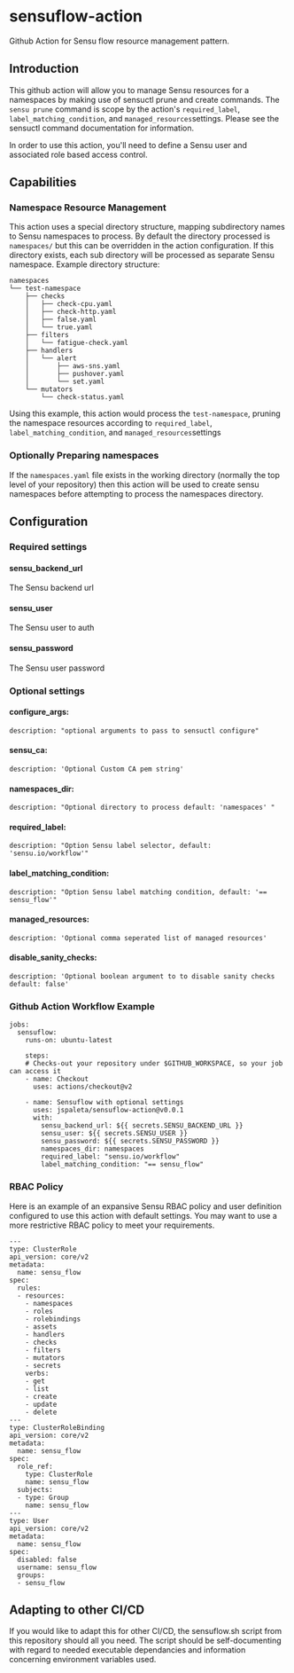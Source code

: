 # sensuflow-action
Github Action for Sensu flow resource management pattern.

## Introduction
This github action will allow you to manage Sensu resources for a namespaces by making use of sensuctl prune and create commands. The `sensu prune` command is scope by the action's `required_label`, `label_matching_condition`, and `managed_resources`settings. Please see the sensuctl command documentation for information.

In order to use this action, you'll need to define a Sensu user and associated role based access control.

## Capabilities

### Namespace Resource Management
This action uses a special directory structure, mapping subdirectory names to Sensu namespaces to process. By default the directory processed is `namespaces/`  but this can be overridden in the action configuration. If this directory exists, each sub directory will be processed as separate Sensu namespace. Example directory structure:
```
namespaces
└── test-namespace
    ├── checks
    │   ├── check-cpu.yaml
    │   ├── check-http.yaml
    │   ├── false.yaml
    │   └── true.yaml
    ├── filters
    │   └── fatigue-check.yaml
    ├── handlers
    │   └── alert
    │       ├── aws-sns.yaml
    │       ├── pushover.yaml
    │       └── set.yaml
    └── mutators
        └── check-status.yaml
```

Using this example, this action would process the `test-namespace`, pruning the namespace resources according to `required_label`, `label_matching_condition`,  and `managed_resources`settings

### Optionally Preparing namespaces
If the `namespaces.yaml` file exists in the working directory (normally the top level of your repository) then this action will be used to create sensu namespaces before attempting to process the namespaces directory.

## Configuration
### Required settings
#### sensu_backend_url 
  The Sensu backend url
#### sensu_user 
  The Sensu user to auth 
#### sensu_password
  The Sensu user password

### Optional settings
####  configure_args:
    description: "optional arguments to pass to sensuctl configure"
####  sensu_ca:
    description: 'Optional Custom CA pem string'
####  namespaces_dir:
    description: "Optional directory to process default: 'namespaces' "
####  required_label:
    description: "Option Sensu label selector, default: 'sensu.io/workflow'"
####  label_matching_condition:
    description: "Option Sensu label matching condition, default: '== sensu_flow'"
####  managed_resources:
    description: 'Optional comma seperated list of managed resources'
####  disable_sanity_checks:
    description: 'Optional boolean argument to to disable sanity checks  default: false'    

### Github Action Workflow Example
```
jobs:
  sensuflow:
    runs-on: ubuntu-latest

    steps:
    # Checks-out your repository under $GITHUB_WORKSPACE, so your job can access it
    - name: Checkout
      uses: actions/checkout@v2

    - name: Sensuflow with optional settings
      uses: jspaleta/sensuflow-action@v0.0.1
      with:
        sensu_backend_url: ${{ secrets.SENSU_BACKEND_URL }}
        sensu_user: ${{ secrets.SENSU_USER }}
        sensu_password: ${{ secrets.SENSU_PASSWORD }} 
        namespaces_dir: namespaces
        required_label: "sensu.io/workflow"
        label_matching_condition: "== sensu_flow"

```
### RBAC Policy
Here is an example of an expansive Sensu RBAC policy and user definition  configured to use this action with default settings. You may want to use a more restrictive RBAC policy to meet your requirements. 

```
---
type: ClusterRole
api_version: core/v2
metadata:
  name: sensu_flow
spec:
  rules:
  - resources:
    - namespaces
    - roles
    - rolebindings
    - assets
    - handlers
    - checks
    - filters
    - mutators
    - secrets
    verbs:
    - get
    - list
    - create
    - update
    - delete
---
type: ClusterRoleBinding
api_version: core/v2
metadata:
  name: sensu_flow
spec:
  role_ref:
    type: ClusterRole
    name: sensu_flow
  subjects:
  - type: Group
    name: sensu_flow
---
type: User 
api_version: core/v2 
metadata:
  name: sensu_flow
spec:
  disabled: false
  username: sensu_flow
  groups: 
  - sensu_flow
```

## Adapting to other CI/CD
If you would like to adapt this for other CI/CD, the sensuflow.sh script from this repository should all you need. The script should be self-documenting with regard to needed executable dependancies and information concerning environment variables used.
